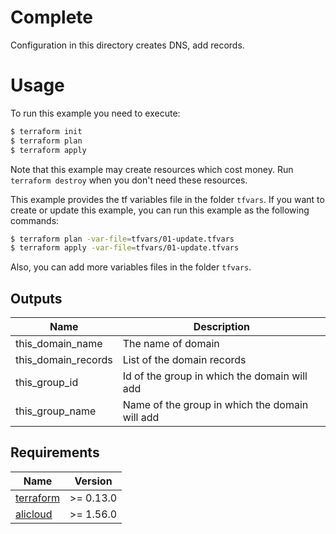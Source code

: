 # Complete

Configuration in this directory creates DNS, add records.


# Usage

To run this example you need to execute:

```bash
$ terraform init
$ terraform plan
$ terraform apply
```

Note that this example may create resources which cost money. Run `terraform destroy` when you don't need these resources.

This example provides the tf variables file in the folder `tfvars`. If you want to create or update this example,
you can run this example as the following commands:
```bash
$ terraform plan -var-file=tfvars/01-update.tfvars
$ terraform apply -var-file=tfvars/01-update.tfvars
```

Also, you can add more variables files in the folder `tfvars`.

<!-- BEGINNING OF PRE-COMMIT-TERRAFORM DOCS HOOK -->

## Outputs
| Name | Description |
|------|-------------|
| this_domain_name | The name of domain |
| this_domain_records | List of the domain records |
| this_group_id | Id of the group in which the domain will add |
| this_group_name | Name of the group in which the domain will add |

## Requirements

| Name | Version |
|------|---------|
| <a name="requirement_terraform"></a> [terraform](#requirement\_terraform) | >= 0.13.0 |
| <a name="requirement_alicloud"></a> [alicloud](#requirement\_alicloud) | >= 1.56.0 |

<!-- END OF PRE-COMMIT-TERRAFORM DOCS HOOK -->
